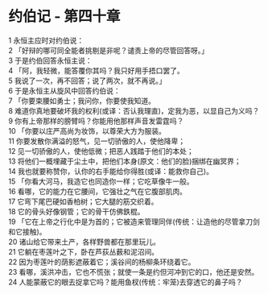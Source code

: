 # 约伯记 - 第四十章
  
 1 永恒主应时对约伯说：  
 2 「好辩的哪可同全能者挑剔是非呢？谴责上帝的尽管回答呀。」  
 3 于是约伯回答永恒主说：  
 4 「阿，我轻微，能答覆你其吗？我只好用手捂口罢了。  
 5 我说了一次，再不回答；说了两次，就不再说。」  
 6 于是永恒主从旋风中回答约伯说：  
 7 「你要束腰如勇士；我问你，你要使我知道。  
 8 难道你真地要破坏我的权利(或译：否认我理直)，定我为恶，以显自己为义吗？  
 9 你有上帝那样的膀臂吗？你能用他那样声音发雷霆吗？  
 10 「你要以庄严高尚为妆饰，以尊荣大方为服装。  
 11 你要发散你满溢的怒气，见一切骄傲的人，使他降卑；  
 12 见一切骄傲的人，使他低微；把恶人践踏于他们的本处；  
 13 将他们一概埋藏于尘土中，把他们本身(原文：他们的脸)捆绑在幽冥界；  
 14 我也就要称赞你，认你的右手能给你得胜(或译：能救你自己)。  
 15 「你看大河马，我造它也同造你一样；它吃草像牛一般。  
 16 看哪，它的能力在它腰间，它强壮之气在它腹部肌肉。  
 17 它弯下尾巴硬如香柏树；它大腿的筋交织着。  
 18 它的骨头好像钢管；它的骨干仿佛鉄棍。  
 19 「它在上帝之行化中是为首的；它被造来管理同伴(传统：让造他的尽管拿刀剑和它接触)。  
 20 诸山给它带来土产，各样野兽都在那里玩儿。  
 21 它躺在枣莲叶之下，卧在芦荻丛薮和泥沼间。  
 22 因为枣莲叶的荫影遮蔽着它；溪谷间的杨柳条环绕着它。  
 23 看哪，溪洪冲击，它也不慌张；就使一条是约但河冲到它的口，他还是安然。  
 24 人能蒙蔽它的眼去捉拿它吗？能用鱼杈(传统：牢笼)去穿透它的鼻子吗？